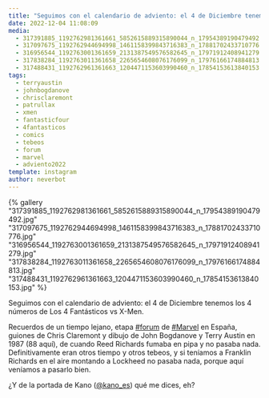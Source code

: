 ```yaml
---
title: "Seguimos con el calendario de adviento: el 4 de Diciembre tenemos los 4 números de Los 4 Fantásticos vs X-Men"
date: 2022-12-04 11:08:09
media: 
  - 317391885_1192762981361661_5852615889315890044_n_17954389190479492.jpg
  - 317097675_1192762944694998_1461158399843716383_n_17881702433710776.jpg
  - 316956544_1192763001361659_2131387549576582645_n_17971912408941279.jpg
  - 317838284_1192763011361658_2265654608076176099_n_17976166174884813.jpg
  - 317488431_1192762961361663_1204471153603990460_n_17854153613840153.jpg
tags: 
  - terryaustin
  - johnbogdanove
  - chrisclaremont
  - patrullax
  - xmen
  - fantasticfour
  - 4fantasticos
  - comics
  - tebeos
  - forum
  - marvel
  - adviento2022
template: instagram
author: neverbot
---
```


{% gallery "317391885_1192762981361661_5852615889315890044_n_17954389190479492.jpg" "317097675_1192762944694998_1461158399843716383_n_17881702433710776.jpg" "316956544_1192763001361659_2131387549576582645_n_17971912408941279.jpg" "317838284_1192763011361658_2265654608076176099_n_17976166174884813.jpg" "317488431_1192762961361663_1204471153603990460_n_17854153613840153.jpg" %}

Seguimos con el calendario de adviento: el 4 de Diciembre tenemos los 4 números de Los 4 Fantásticos vs X-Men.

Recuerdos de un tiempo lejano, etapa [#forum](/etiquetas/forum) de [#Marvel](/etiquetas/marvel) en España, guiones de Chris Claremont y dibujo de John Bogdanove y Terry Austin en 1987 (88 aquí), de cuando Reed Richards fumaba en pipa y no pasaba nada. Definitivamente eran otros tiempo y otros tebeos, y si teníamos a Franklin Richards en el aire montando a Lockheed no pasaba nada, porque aquí veníamos a pasarlo bien.

¿Y de la portada de Kano ([@kano_es](https://instagram.com/kano_es)) qué me dices, eh?
